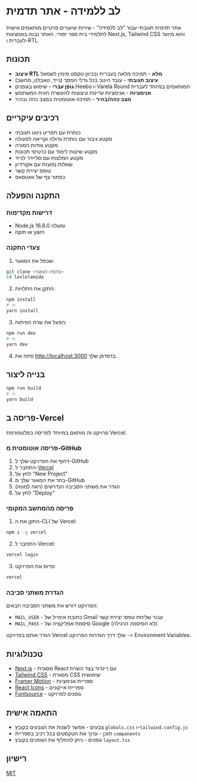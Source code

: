 # לב ללמידה - אתר תדמית

אתר תדמית תגובתי עבור "לב ללמידה" - שירות שיעורים פרטיים מותאמים אישית לתלמידי בית ספר יסודי. האתר נבנה באמצעות Next.js, Tailwind CSS והוא מיועד לעברית ו-RTL.

## תכונות

- **עיצוב RTL מלא** - תמיכה מלאה בעברית ובכיוון טקסט מימין לשמאל
- **עיצוב תגובתי** - עובד היטב בכל גדלי המסך (נייד, טאבלט, מחשב)
- **גופן עברי** - שימוש בגופנים Heebo ו-Varela Round המותאמים במיוחד לעברית
- **אנימציות** - אנימציות עדינות וניצוצות להעשרת חווית המשתמש
- **מצב כהה/בהיר** - תמיכה אוטומטית במצב כהה ובהיר

## רכיבים עיקריים

- כותרת עם תפריט ניווט תגובתי
- מקטע גיבור עם כותרת גדולה וקריאה לפעולה
- מקטע אודות המורה
- מקטע שיטות לימוד עם כרטיסי תכונות
- מקטע המלצות עם סליידר לנייד
- שאלות נפוצות עם אקורדיון
- טופס יצירת קשר
- כפתור צף של וואטסאפ

## התקנה והפעלה

### דרישות מקדימות

- Node.js 16.8.0 ומעלה
- npm או yarn

### צעדי התקנה

1. שכפל את המאגר:
```bash
git clone <כתובת-המאגר>
cd levlelemida
```

2. התקן את התלויות:
```bash
npm install
# או
yarn install
```

3. הפעל את שרת הפיתוח:
```bash
npm run dev
# או
yarn dev
```

4. פתח את [http://localhost:3000](http://localhost:3000) בדפדפן שלך.

## בנייה ליצור

```bash
npm run build
# או
yarn build
```

## פריסה ב-Vercel

פרויקט זה מותאם במיוחד לפריסה בפלטפורמת Vercel.

### פריסה אוטומטית מ-GitHub

1. דחוף את הפרויקט שלך ל-GitHub
2. התחבר ל-[Vercel](https://vercel.com)
3. לחץ על "New Project"
4. בחר את המאגר שלך מ-GitHub
5. הגדר את משתני הסביבה הנדרשים (ראה למטה)
6. לחץ על "Deploy"

### פריסה מהמחשב המקומי

1. התקן את ה-CLI של Vercel:
```bash
npm i -g vercel
```

2. התחבר ל-Vercel:
```bash
vercel login
```

3. פרוס את הפרויקט:
```bash
vercel
```

### הגדרת משתני סביבה

הפרויקט דורש את משתני הסביבה הבאים:
- `MAIL_USER` - כתובת אימייל של Gmail עבור שליחת טפסי יצירת קשר
- `MAIL_PASS` - סיסמת אפליקציה של Google (לא הסיסמה הרגילה)

הגדר אותם בפרויקט Vercel שלך דרך הגדרות הפרויקט -> Environment Variables.

## טכנולוגיות

- [Next.js](https://nextjs.org/) - מסגרת React עם רינדור בצד השרת
- [Tailwind CSS](https://tailwindcss.com/) - מסגרת CSS שימושית
- [Framer Motion](https://www.framer.com/motion/) - ספריית אנימציות
- [React Icons](https://react-icons.github.io/react-icons/) - ספריית אייקונים
- [Fontsource](https://fontsource.org/) - גופנים לפרויקט

## התאמה אישית

- צבעים - אפשר לשנות את הצבעים בקובץ `globals.css` ו-`tailwind.config.js`
- תוכן - ערוך את הטקסטים בכל רכיב בספריית `components`
- גופנים - ניתן להחליף את הגופנים בקובץ `layout.tsx`

## רישיון

[MIT](LICENSE)
